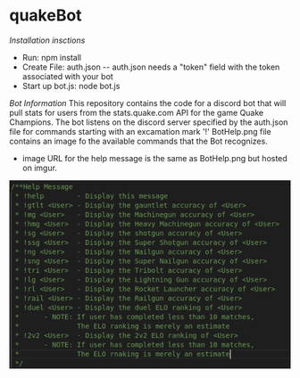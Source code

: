 # quakeBot

*Installation insctions*
- Run: npm install
- Create File: auth.json
  -- auth.json needs a "token" field with the token associated with your bot 
- Start up bot.js: node bot.js

*Bot Information*
This repository contains the code for a discord bot that will pull stats for users from the stats.quake.com API for the game Quake Champions. The bot listens on the discord server specified by the auth.json file for commands starting with an excamation mark '!' 
BotHelp.png file contains an image fo the available commands that the Bot recognizes.
  - image URL for the help message is the same as BotHelp.png but hosted on imgur.

![BotHelp](BotHelp.png)
